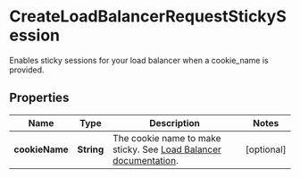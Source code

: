 

# CreateLoadBalancerRequestStickySession

Enables sticky sessions for your load balancer when a cookie_name is provided.

## Properties

| Name | Type | Description | Notes |
|------------ | ------------- | ------------- | -------------|
|**cookieName** | **String** | The cookie name to make sticky. See [Load Balancer documentation](https://www.vultr.com/docs/vultr-load-balancers/#Load_Balancer_Configuration). |  [optional] |



